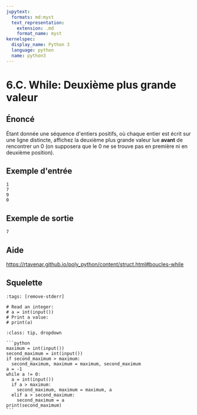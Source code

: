 ```yaml
---
jupytext:
  formats: md:myst
  text_representation:
    extension: .md
    format_name: myst
kernelspec:
  display_name: Python 3
  language: python
  name: python3
---
```


# 6.C. While: Deuxième plus grande valeur

## **Énoncé**

Étant donnée une séquence d'entiers positifs, où chaque entier est écrit sur une ligne distincte, affichez la deuxième plus grande valeur lue **avant** de rencontrer un 0 (on supposera que le 0 ne se trouve pas en première ni en deuxième position).

## **Exemple d'entrée**

```
1
7
9
0
```

## Exemple de sortie

```
7
```

## Aide

https://rtavenar.github.io/poly_python/content/struct.html#boucles-while

## Squelette

```{code-cell} python
:tags: [remove-stderr]

# Read an integer:
# a = int(input())
# Print a value:
# print(a)
```

````{admonition} Cliquez ici pour voir la solution
:class: tip, dropdown

```python
maximum = int(input())
second_maximum = int(input())
if second_maximum > maximum:
  second_maximum, maximum = maximum, second_maximum
a = -1
while a != 0:
  a = int(input())
  if a > maximum:
    second_maximum, maximum = maximum, a
  elif a > second_maximum:
    second_maximum = a
print(second_maximum)
```
````
